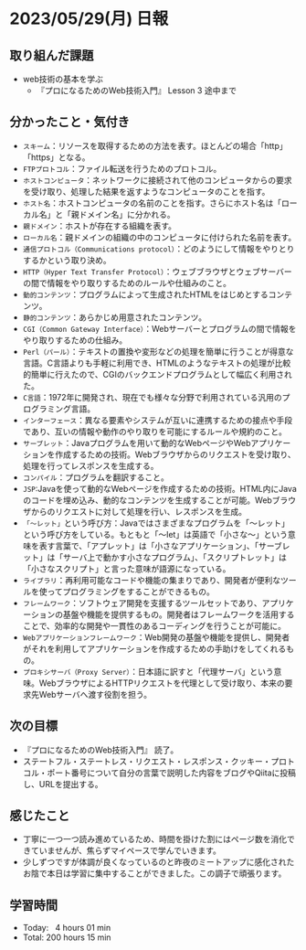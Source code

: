 # 2023/05/29(月) 日報
## 取り組んだ課題
- web技術の基本を学ぶ
  - 『プロになるためのWeb技術入門』 Lesson 3 途中まで

## 分かったこと・気付き
- `スキーム`：リソースを取得するための方法を表す。ほとんどの場合「http」「https」となる。
- `FTPプロトコル`：ファイル転送を行うためのプロトコル。
- `ホストコンピュータ`：ネットワークに接続されて他のコンピュータからの要求を受け取り、処理した結果を返すようなコンピュータのことを指す。
- `ホスト名`：ホストコンピュータの名前のことを指す。さらにホスト名は「ローカル名」と「親ドメイン名」に分かれる。
- `親ドメイン`：ホストが存在する組織を表す。
- `ローカル名`：親ドメインの組織の中のコンピュータに付けられた名前を表す。
- `通信プロトコル（Communications protocol）`：どのようにして情報をやりとりするかという取り決め。
- `HTTP（Hyper Text Transfer Protocol）`：ウェブブラウザとウェブサーバーの間で情報をやり取りするためのルールや仕組みのこと。
- `動的コンテンツ`：プログラムによって生成されたHTMLをはじめとするコンテンツ。
- `静的コンテンツ`：あらかじめ用意されたコンテンツ。
- `CGI（Common Gateway Interface）`：Webサーバーとプログラムの間で情報をやり取りするための仕組み。
- `Perl（パール）`：テキストの置換や変形などの処理を簡単に行うことが得意な言語。C言語よりも手軽に利用でき、HTMLのようなテキストの処理が比較的簡単に行えたので、CGIのバックエンドプログラムとして幅広く利用された。
- `C言語`：1972年に開発され、現在でも様々な分野で利用されている汎用のプログラミング言語。
- `インターフェース`：異なる要素やシステムが互いに連携するための接点や手段であり、互いの情報や動作のやり取りを可能にするルールや規約のこと。
- `サーブレット`：Javaプログラムを用いて動的なWebページやWebアプリケーションを作成するための技術。Webブラウザからのリクエストを受け取り、処理を行ってレスポンスを生成する。
- `コンパイル`：プログラムを翻訳すること。
- `JSP`:Javaを使って動的なWebページを作成するための技術。HTML内にJavaのコードを埋め込み、動的なコンテンツを生成することが可能。Webブラウザからのリクエストに対して処理を行い、レスポンスを生成。
- `「〜レット」`という呼び方：Javaではさまざまなプログラムを「〜レット」という呼び方をしている。もともと「〜let」は英語で「小さな〜」という意味を表す言葉で、「アプレット」は「小さなアプリケーション」、「サーブレット」は「サーバ上で動かす小さなプログラム」、「スクリプトレット」は「小さなスクリプト」と言った意味が語源になっている。
- `ライブラリ`：再利用可能なコードや機能の集まりであり、開発者が便利なツールを使ってプログラミングをすることができるもの。
- `フレームワーク`：ソフトウェア開発を支援するツールセットであり、アプリケーションの基盤や機能を提供するもの。開発者はフレームワークを活用することで、効率的な開発や一貫性のあるコーディングを行うことが可能に。
- `Webアプリケーションフレームワーク`：Web開発の基盤や機能を提供し、開発者がそれを利用してアプリケーションを作成するための手助けをしてくれるもの。
- `プロキシサーバ（Proxy Server）`：日本語に訳すと「代理サーバ」という意味。WebブラウザによるHTTPリクエストを代理として受け取り、本来の要求先Webサーバへ渡す役割を担う。

## 次の目標
- 『プロになるためのWeb技術入門』 読了。
- ステートフル・ステートレス・リクエスト・レスポンス・クッキー・プロトコル・ポート番号について自分の言葉で説明した内容をブログやQiitaに投稿し、URLを提出する。

## 感じたこと
- 丁寧に一つ一つ読み進めているため、時間を掛けた割にはページ数を消化できていませんが、焦らずマイペースで学んでいきます。
- 少しずつですが体調が良くなっているのと昨夜のミートアップに感化されたお陰で本日は学習に集中することができました。この調子で頑張ります。

## 学習時間
- Today:&nbsp;&nbsp; 4 hours 01 min
- Total: 200 hours 15 min
